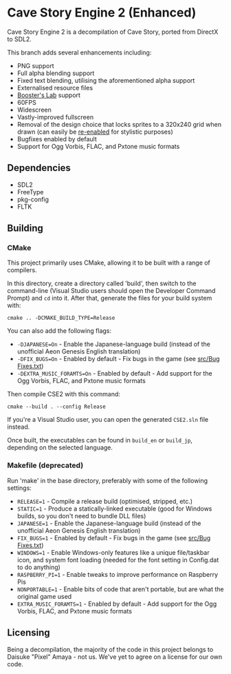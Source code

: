 # Cave Story Engine 2 (Enhanced)

Cave Story Engine 2 is a decompilation of Cave Story, ported from DirectX to SDL2.

This branch adds several enhancements including:
* PNG support
* Full alpha blending support
* Fixed text blending, utilising the aforementioned alpha support
* Externalised resource files
* [Booster's Lab](https://github.com/taedixon/boosters-lab) support
* 60FPS
* Widescreen
* Vastly-improved fullscreen
* Removal of the design choice that locks sprites to a 320x240 grid when drawn (can easily be [re-enabled](src/Draw.cpp#L540) for stylistic purposes)
* Bugfixes enabled by default
* Support for Ogg Vorbis, FLAC, and Pxtone music formats

## Dependencies

* SDL2
* FreeType
* pkg-config
* FLTK

## Building

### CMake

This project primarily uses CMake, allowing it to be built with a range of compilers.

In this directory, create a directory called 'build', then switch to the command-line (Visual Studio users should open the Developer Command Prompt) and `cd` into it. After that, generate the files for your build system with:

```
cmake .. -DCMAKE_BUILD_TYPE=Release
```

You can also add the following flags:
* `-DJAPANESE=On` - Enable the Japanese-language build (instead of the unofficial Aeon Genesis English translation)
* `-DFIX_BUGS=On` - Enabled by default - Fix bugs in the game (see [src/Bug Fixes.txt](src/Bug%20Fixes.txt))
* `-DEXTRA_MUSIC_FORAMTS=On` - Enabled by default - Add support for the Ogg Vorbis, FLAC, and Pxtone music formats

Then compile CSE2 with this command:

```
cmake --build . --config Release
```

If you're a Visual Studio user, you can open the generated `CSE2.sln` file instead.

Once built, the executables can be found in `build_en` or `build_jp`, depending on the selected language.

### Makefile (deprecated)

Run 'make' in the base directory, preferably with some of the following settings:

* `RELEASE=1` - Compile a release build (optimised, stripped, etc.)
* `STATIC=1` - Produce a statically-linked executable (good for Windows builds, so you don't need to bundle DLL files)
* `JAPANESE=1` - Enable the Japanese-language build (instead of the unofficial Aeon Genesis English translation)
* `FIX_BUGS=1` - Enabled by default - Fix bugs in the game (see [src/Bug Fixes.txt](src/Bug%20Fixes.txt))
* `WINDOWS=1` - Enable Windows-only features like a unique file/taskbar icon, and system font loading (needed for the font setting in Config.dat to do anything)
* `RASPBERRY_PI=1` - Enable tweaks to improve performance on Raspberry Pis
* `NONPORTABLE=1` - Enable bits of code that aren't portable, but are what the original game used
* `EXTRA_MUSIC_FORAMTS=1` - Enabled by default - Add support for the Ogg Vorbis, FLAC, and Pxtone music formats

## Licensing

Being a decompilation, the majority of the code in this project belongs to Daisuke "Pixel" Amaya - not us. We've yet to agree on a license for our own code.
